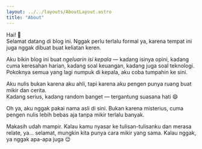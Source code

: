 ```yaml
---
layout: ../../layouts/AboutLayout.astro
title: "About"
---
```



Hai! 👋  
Selamat datang di blog ini. Nggak perlu terlalu formal ya, karena tempat ini juga nggak dibuat buat keliatan keren.

Aku bikin blog ini buat *ngeluarin isi kepala* — kadang isinya opini, kadang cuma keresahan harian, kadang soal keuangan, kadang juga soal teknologi. Pokoknya semua yang lagi numpuk di kepala, aku coba tumpahin ke sini.

Aku nulis bukan karena aku ahli, tapi karena aku pengen punya ruang buat mikir dan cerita.  
Kadang serius, kadang random banget — tergantung suasana hati 😄

Oh ya, aku nggak pakai nama asli di sini. Bukan karena misterius, cuma pengen nulis lebih bebas aja tanpa mikir terlalu banyak.

Makasih udah mampir. Kalau kamu nyasar ke tulisan-tulisanku dan merasa relate, ya... selamat, mungkin kita punya cara mikir yang sama. Kalau nggak, ya nggak apa-apa juga 😌

